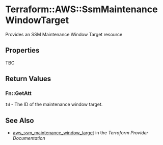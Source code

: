 # Terraform::AWS::SsmMaintenanceWindowTarget

Provides an SSM Maintenance Window Target resource

## Properties

TBC

## Return Values

### Fn::GetAtt

`Id` - The ID of the maintenance window target.

## See Also

* [aws_ssm_maintenance_window_target](https://www.terraform.io/docs/providers/aws/r/ssm_maintenance_window_target.html) in the _Terraform Provider Documentation_